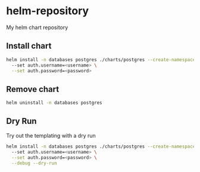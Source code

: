# helm-repository
My helm chart repository

## Install chart

```bash
helm install -n databases postgres ./charts/postgres --create-namespace /
  --set auth.username=<username> \
  --set auth.password=<password>
```

## Remove chart

```bash
helm uninstall -n databases postgres
```

## Dry Run

Try out the templating with a dry run

```bash
helm install -n databases postgres ./charts/postgres --create-namespace /
  --set auth.username=<username> \
  --set auth.password=<password> \
  --debug --dry-run
```